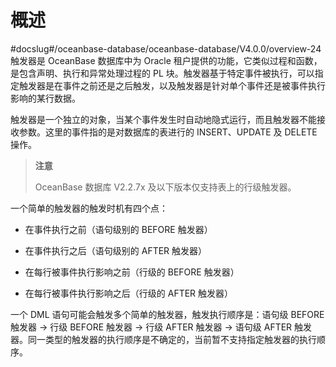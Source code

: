 # 概述
#docslug#/oceanbase-database/oceanbase-database/V4.0.0/overview-24
触发器是 OceanBase 数据库中为 Oracle 租户提供的功能，它类似过程和函数，是包含声明、执行和异常处理过程的 PL 块。触发器基于特定事件被执行，可以指定触发器是在事件之前还是之后触发，以及触发器是针对单个事件还是被事件执行影响的某行数据。

触发器是一个独立的对象，当某个事件发生时自动地隐式运行，而且触发器不能接收参数。这里的事件指的是对数据库的表进行的 INSERT、UPDATE 及 DELETE 操作。

>**注意**
>
>OceanBase 数据库 V2.2.7x 及以下版本仅支持表上的行级触发器。

一个简单的触发器的触发时机有四个点：

* 在事件执行之前（语句级别的 BEFORE 触发器）

* 在事件执行之后（语句级别的 AFTER 触发器）

* 在每行被事件执行影响之前（行级的 BEFORE 触发器）

* 在每行被事件执行影响之后（行级的 AFTER 触发器）

一个 DML 语句可能会触发多个简单的触发器，触发执行顺序是：语句级 BEFORE 触发器 -\> 行级 BEFORE 触发器 -\> 行级 AFTER 触发器 -\> 语句级 AFTER 触发器。同一类型的触发器的执行顺序是不确定的，当前暂不支持指定触发器的执行顺序。
